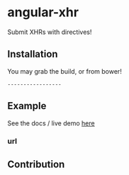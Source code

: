 angular-xhr
==============

Submit XHRs with directives!

## Installation

You may grab the build, or from bower!

```
-----------------
```

## Example

See the docs / live demo [here](https://srph.github.io/angular-xhr)


### url

## Contribution